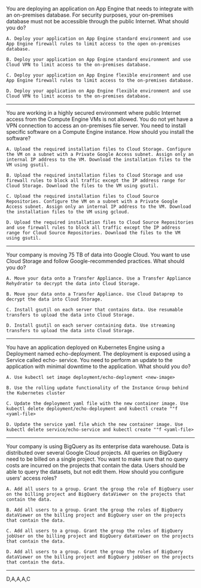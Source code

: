 You are deploying an application on App Engine that needs to integrate with an on-premises database. For security purposes, your on-premises database must not be accessible through the public Internet. What should you do?

    A. Deploy your application on App Engine standard environment and use App Engine firewall rules to limit access to the open on-premises database.

    B. Deploy your application on App Engine standard environment and use Cloud VPN to limit access to the on-premises database.

    C. Deploy your application on App Engine flexible environment and use App Engine firewall rules to limit access to the on-premises database.

    D. Deploy your application on App Engine flexible environment and use Cloud VPN to limit access to the on-premises database.

---

You are working in a highly secured environment where public Internet access from the Compute Engine VMs is not allowed. You do not yet have a VPN connection to access an on-premises file server. You need to install specific software on a Compute Engine instance. How should you install the software?

    A. Upload the required installation files to Cloud Storage. Configure the VM on a subnet with a Private Google Access subnet. Assign only an internal IP address to the VM. Download the installation files to the VM using gsutil.

    B. Upload the required installation files to Cloud Storage and use firewall rules to block all traffic except the IP address range for Cloud Storage. Download the files to the VM using gsutil.

    C. Upload the required installation files to Cloud Source Repositories. Configure the VM on a subnet with a Private Google Access subnet. Assign only an internal IP address to the VM. Download the installation files to the VM using gcloud.

    D. Upload the required installation files to Cloud Source Repositories and use firewall rules to block all traffic except the IP address range for Cloud Source Repositories. Download the files to the VM using gsutil.

---

Your company is moving 75 TB of data into Google Cloud. You want to use Cloud Storage and follow Google-recommended practices. What should you do?

    A. Move your data onto a Transfer Appliance. Use a Transfer Appliance Rehydrator to decrypt the data into Cloud Storage.

    B. Move your data onto a Transfer Appliance. Use Cloud Dataprep to decrypt the data into Cloud Storage.

    C. Install gsutil on each server that contains data. Use resumable transfers to upload the data into Cloud Storage.

    D. Install gsutil on each server containing data. Use streaming transfers to upload the data into Cloud Storage.

---

You have an application deployed on Kubernetes Engine using a Deployment named echo-deployment. The deployment is exposed using a Service called echo- service. You need to perform an update to the application with minimal downtime to the application. What should you do?

    A. Use kubectl set image deployment/echo-deployment <new-image>

    B. Use the rolling update functionality of the Instance Group behind the Kubernetes cluster

    C. Update the deployment yaml file with the new container image. Use kubectl delete deployment/echo-deployment and kubectl create ""f <yaml-file>

    D. Update the service yaml file which the new container image. Use kubectl delete service/echo-service and kubectl create ""f <yaml-file>

---

Your company is using BigQuery as its enterprise data warehouse. Data is distributed over several Google Cloud projects. All queries on BigQuery need to be billed on a single project. You want to make sure that no query costs are incurred on the projects that contain the data. Users should be able to query the datasets, but not edit them.
How should you configure users' access roles?

    A. Add all users to a group. Grant the group the role of BigQuery user on the billing project and BigQuery dataViewer on the projects that contain the data.

    B. Add all users to a group. Grant the group the roles of BigQuery dataViewer on the billing project and BigQuery user on the projects that contain the data.

    C. Add all users to a group. Grant the group the roles of BigQuery jobUser on the billing project and BigQuery dataViewer on the projects that contain the data.

    D. Add all users to a group. Grant the group the roles of BigQuery dataViewer on the billing project and BigQuery jobUser on the projects that contain the data.

---
D,A,A,A,C
